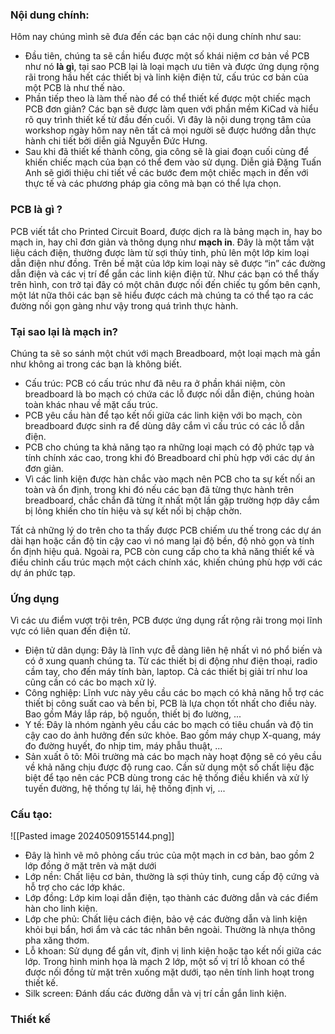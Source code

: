 ### Nội dung chính:
Hôm nay chúng mình sẽ đưa đến các bạn các nội dung chính như sau:
- Đầu tiên, chúng ta sẽ cần hiểu được một số khái niệm cơ bản về PCB như nó **là gì**, tại sao PCB lại là loại mạch ưu tiên và được ứng dụng rộng rãi trong hầu hết các thiết bị và linh kiện điện tử, cấu trúc cơ bản của một PCB là như thế nào.
- Phần tiếp theo là làm thế nào để có thể thiết kế được một chiếc mạch PCB đơn giản? Các bạn sẽ được làm quen với phần mềm KiCad và hiểu rõ quy trình thiết kế từ đầu đến cuối. Vì đây là nội dung trọng tâm của workshop ngày hôm nay nên tất cả mọi người sẽ được hướng dẫn thực hành chi tiết bởi diễn giả Nguyễn Đức Hưng.
- Sau khi đã thiết kế thành công, gia công sẽ là giai đoạn cuối cùng để khiến chiếc mạch của bạn có thể đem vào sử dụng. Diễn giả Đặng Tuấn Anh sẽ giới thiệu chi tiết về các bước đem một chiếc mạch in đến với thực tế và các phương pháp gia công mà bạn có thể lựa chọn.

### PCB là gì ?
PCB viết tắt cho Printed Circuit Board, được dịch ra là bảng mạch in, hay bo mạch in, hay chỉ đơn giản và thông dụng như **mạch in**.
Đây là một tấm vật liệu cách điện, thường được làm từ sợi thủy tinh, phủ lên một lớp kim loại dẫn điện như đồng. Trên bề mặt của lớp kim loại này sẽ được “in” các đường dẫn điện và các vị trí để gắn các linh kiện điện tử.
Như các bạn có thể thấy trên hình, con trở tại đây có một chân được nối đến chiếc tụ gốm bên cạnh, một lát nữa thôi các bạn sẽ hiểu được cách mà chúng ta có thể tạo ra các đường nối gọn gàng như vậy trong quá trình thực hành.

### Tại sao lại là mạch in?
Chúng ta sẽ so sánh một chút với mạch Breadboard, một loại mạch mà gần như không ai trong các bạn là không biết.

- Cấu trúc: PCB có cấu trúc như đã nêu ra ở phần khái niệm, còn breadboard là bo mạch có chứa các lỗ được nối dẫn điện, chúng hoàn toàn khác nhau về mặt cấu trúc.
- PCB yêu cầu hàn để tạo kết nối giữa các linh kiện với bo mạch, còn breadboard được sinh ra để dùng dây cắm vì cấu trúc có các lỗ dẫn điện.
- PCB cho chúng ta khả năng tạo ra những loại mạch có độ phức tạp và tính chính xác cao, trong khi đó Breadboard chỉ phù hợp với các dự án đơn giản.
- Vì các linh kiện được hàn chắc vào mạch nên PCB cho ta sự kết nối an toàn và ổn định, trong khi đó nếu các bạn đã từng thực hành trên breadboard, chắc chắn đã từng ít nhất một lần gặp trường hợp dây cắm bị lỏng khiến cho tín hiệu và sự kết nối bị chập chờn.

Tất cả những lý do trên cho ta thấy được PCB chiếm ưu thế trong các dự án dài hạn hoặc cần độ tin cậy cao vì nó mang lại độ bền, độ nhỏ gọn và tính ổn định hiệu quả. Ngoài ra, PCB còn cung cấp cho ta khả năng thiết kế và điều chỉnh cấu trúc mạch một cách chính xác, khiến chúng phù hợp với các dự án phức tạp.

### Ứng dụng
Vì các ưu điểm vượt trội trên, PCB được ứng dụng rất rộng rãi trong mọi lĩnh vực có liên quan đến điện tử.
- Điện tử dân dụng: Đây là lĩnh vực đễ dàng liên hệ nhất vì nó phổ biến và có ở xung quanh chúng ta. Từ các thiết bị di động như điện thoại, radio cầm tay, cho đến máy tính bàn, laptop. Cả các thiết bị giải trí như loa cũng cần có các bo mạch xử lý.
- Công nghiệp: Lĩnh vưc này yêu cầu các bo mạch có khả năng hỗ trợ các thiết bị công suất cao và bền bỉ, PCB là lựa chọn tốt nhất cho điều này. Bao gồm Máy lắp ráp, bộ nguồn, thiết bị đo lường, ...
- Y tế: Đây là nhóm ngành yêu cầu các bo mạch có tiêu chuẩn và độ tin cậy cao do ảnh hưởng đến sức khỏe. Bao gồm máy chụp X-quang, máy đo đường huyết, đo nhịp tim, máy phẫu thuật, ...
- Sản xuất ô tô: Môi trường mà các bo mạch này hoạt động sẽ có yêu cầu về khả năng chịu được độ rung cao. Cần sử dụng một số chất liệu đặc biệt để tạo nên các PCB dùng trong các hệ thống điều khiển và xử lý tuyến đường, hệ thống tự lái, hệ thống định vị, ...

### Cấu tạo:
![[Pasted image 20240509155144.png]]
- Đây là hình vẽ mô phỏng cấu trúc của một mạch in cơ bản, bao gồm 2 lớp đồng ở mặt trên và mặt dưới
- Lớp nền: Chất liệu cơ bản, thường là sợi thủy tinh, cung cấp độ cứng và hỗ trợ cho các lớp khác.
- Lớp đồng: Lớp kim loại dẫn điện, tạo thành các đường dẫn và các điểm hàn cho linh kiện.
- Lớp che phủ: Chất liệu cách điện, bảo vệ các đường dẫn và linh kiện khỏi bụi bẩn, hơi ẩm và các tác nhân bên ngoài. Thường là nhựa thông pha xăng thơm.
- Lỗ khoan: Sử dụng để gắn vít, định vị linh kiện hoặc tạo kết nối giữa các lớp. Trong hình minh họa là mạch 2 lớp, một số vị trí lỗ khoan có thể được nối đồng từ mặt trên xuống mặt dưới, tạo nên tính linh hoạt trong thiết kế.
- Silk screen: Đánh dấu các đường dẫn và vị trí cần gắn linh kiện.

### Thiết kế
